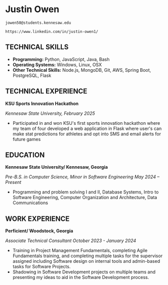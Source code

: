 # Justin Owen

```
jowen50@students.kennesaw.edu
```

```
https://www.linkedin.com/in/justin-owen1/
```

## TECHNICAL SKILLS

- **Programming:** Python, JavaScript, Java, Bash
- **Operating Systems:** Windows, Linux, OSX
- **Other Technical Skills:** Node.js, MongoDB, Git, AWS, Spring Boot, PostgreSQL, Flask

## TECHNICAL EXPERIENCE

**KSU Sports Innovation Hackathon** 

_Kennesaw State University, February 2025_

- Participated in and won KSU's first sports innovation hackathon where my team of four developed a web application in Flask where user's can make stat predictions for athletes and opt into SMS and email alerts for future games

## EDUCATION

**Kennesaw State University/ Kennesaw, Georgia** 

_Pre-B.S. in Computer Science, Minor in Software Engineering May 2024 – Present_

- Programming and problem solving I and II, Database Systems, Intro to Software Engineering, Computer Organization and Architecture, Data Communications

## WORK EXPERIENCE

**Perficient/ Woodstock, Georgia**

_Associate Technical Consultant October 2023 - January 2024_

- Training in Project Management Fundamentals, completing Agile Fundamentals training, and completing multiple tasks for the supervisor assigned including Software design on internal tools and admin-based tasks for Software Projects.
- Shadowing in Software Development projects on multiple teams and presenting my ideas to aid in the Software Development process.